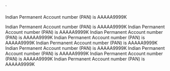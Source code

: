 `


Indian Permanent Account number (PAN) is AAAAA9999K



Indian Permanent Account number (PAN) is AAAAA9999K
Indian Permanent Account number (PAN) is AAAAA9999K
Indian Permanent Account number (PAN) is AAAAA9999K
Indian Permanent Account number (PAN) is AAAAA9999K
Indian Permanent Account number (PAN) is AAAAA9999K
Indian Permanent Account number (PAN) is AAAAA9999K
Indian Permanent Account number (PAN) is AAAAA9999K
Indian Permanent Account number (PAN) is AAAAA9999K
Indian Permanent Account number (PAN) is AAAAA9999K

